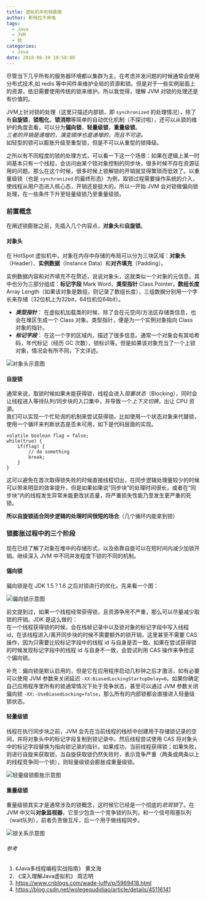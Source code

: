 ```yaml
---
title: 虚拟机中的锁膨胀
author: 斯特拉不用电
tags:
  - Java
  - JVM
  - 锁
categories:
  - Java
date: 2018-06-30 10:58:00
---
```

尽管当下几乎所有的服务器环境都以集群为主，在考虑并发问题的时候通常会使用分布式技术,如 redis 等中间件来维护全局的资源和锁。但是对于一些实例层面上的资源，依旧需要使用传统的锁来维护。所以我觉得，理解 JVM 对锁的处理还是有价值的。

JVM上针对锁的处理（这里只描述内部锁，即 `synchronized` 的处理情况），除了有**自旋锁**，**锁粗化**，**锁消除**等简单的自动优化机制（不探讨啦），还可以从锁的维护的角度去看，可以分为**偏向锁**，**轻量级锁**，**重量级锁**。  
*三者的开销是递增的，演变顺序也是递增的，而且不可逆。*  
如轻型的锁可以膨胀升级至重型锁，但是不可以从重型的锁降级。

<!-- more -->

之所以有不同程度的锁的处理方式，可以看一下这一个场景：如果在逻辑上某一时间基本只有一个线程，会访问由某个锁对象控制的同步块，很多时候不存在资源征用的问题。那么在这个时候，很多时候上锁解锁的开销就显得繁琐而低效了。以重量级锁（也是 `synchronized` 的最终形态）为例，取锁过程需要操作系统的介入，使线程从用户态进入核心态，开销还是挺大的。所以一开始 JVM 会对锁做偏向锁处理，在一些条件下升至轻量级锁乃至重量级锁。

### 前置概念 ###

在阐述锁膨胀之前，先插入几个内容点，**对象头**和**自旋锁**。

#### 对象头 ####

在 HotSpot 虚拟机中，对象在内存中存储的布局可以分为三块区域：**对象头**（Header）、**实例数据**（Instance Data）和**对齐填充**（Padding）。 

实例数据内容和对齐填充不在赘述，说说对象头，这就类似一个对象的元信息，其中也分为三部分组成：**标记字段** Mark Word，**类型指针** Class Pointer，**数组长度** Array Length（如果该对象是数组，则记录了数组长度），三组数据分别用一个字长来存储（32位机上为32bit，64位机位64bit）。

- ***类型指针***：
在虚拟机加载类的时候，除了会在元空间/方法区存储类信息，也会在堆区生成一个 Class 对象。类型指针，便是为一个实例对象指向 Class 对象的指针。
- ***标记字段***：
在这一个字的区域内，描述了很多信息。通常一个对象会有其哈希码，年代标记（经历 GC 次数），锁标识等。但是如果该对象充当了一个上锁对象，情况会有所不同，下文详述。

![对象头示意图](/images/对象头.jpg)

#### 自旋锁 ####

通常来说，取锁时候如果未能获得锁，线程会进入*阻塞状态*（Blocking），同时会让线程进入等待队列/同步块的入口集中，并导致一个*上下文切换*，出让 CPU 资源。  
我们可以实现一个忙轮询的机制来尝试获得锁。比如使用一个状态对象来代替锁，使用一个循环来判断状态是否未可用，如下是代码层面的实现。
```
volatile boolean flag = false;
while(true) {
	if(flag) {
		// do something
		break;
	}
}
```

这可以避免在首次取得锁失败的时候直接线程切出，在同步逻辑处理量较少的时候可以带来明显的效率提升，但是如果如果说“同步块”的处理时间很长，或者在“同步块”内的线程发生异常未能更改状态量，将严重损失性能乃至发生更严重的死锁。

**所以自旋锁适合同步逻辑的处理时间很短的场合**（几个循环内能拿到锁）

### 锁膨胀过程中的三个阶段 ###

现在已经了解了对象在堆中的存储形式，以及依靠自旋可以在短时间内减少加锁开销。继续深入 JVM 中不同并发程度下锁的不同的机制。

#### 偏向锁 ####

偏向锁是在 JDK 1.5？1.6 之后对锁进行的优化。先来看一个图：

![偏向锁示意图](/images/偏向锁的获得和撤销.png)

前文提到过，如果一个线程经常获得锁，且资源争用不严重，那么可以尽量减少取锁的开销。JDK 是这么做的：  
在一个线程获得锁的时候，会在栈帧记录中以及锁对象的标记字段中写入线程 id，在该线程进入/离开同步块的时候不需要额外的锁开销，这里甚至不需要 CAS 操作，因为只需要比较标记字段中的线程 id 与自身是否一致。如果在尝试获得锁的时候发现标记字段中的线程 id 与自身不一致，会尝试利用 CAS 操作来争抢这个偏向锁。

补充：偏向锁是默认启用的，但是它在应用程序启动几秒钟之后才激活，如有必要可以使用 JVM 参数来关闭延迟 `-XX:BiasedLockingStartupDelay=0`。如果你确定自己应用程序里所有的锁通常情况下处于竞争状态，甚至可以通过 JVM 参数关闭偏向锁 `-XX:-UseBiasedLocking=false`，那么所有的内部锁都会直接进入轻量级锁状态。

#### 轻量级锁 ####

线程在执行同步块之前，JVM 会先在当前线程的栈桢中创建用于存储锁记录的空间，并将对象头中的标记字段复制到锁记录中。然后线程尝试使用 CAS 将对象头中的标记字段替换为指向锁记录的指针。如果成功，当前线程获得锁；如果失败，则进行自旋来获取锁，当自旋获取锁仍然失败时，表示竞争严重（两条或两条以上的线程竞争同一个锁），则轻量级锁会膨胀成重量级锁。

![轻量级锁膨胀示意图](/images/轻量级锁膨胀.png)

#### 重量级锁 ####

重量级锁其实才是通常涉及的锁概念，这时候它已经是一个彻底的*悲观锁*了。在 JVM 中又叫**对象监视器**，它至少包含一个竞争锁的队列，和一个信号阻塞队列（wait队列），前者负责做互斥，后一个用于做线程同步。

![锁关系示意图](/images/锁关系.png)

###### 参考 ######
1. 《Java多线程编程实战指南》 黄文海
2. 《深入理解Java虚拟机》 周志明
3. <https://www.cnblogs.com/wade-luffy/p/5969418.html>
4. <https://blog.csdn.net/wolegequdidiao/article/details/45116141>
